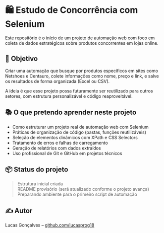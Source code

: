 # 🛍️ Estudo de Concorrência com Selenium

Este repositório é o início de um projeto de automação web com foco em coleta de dados estratégicos sobre produtos concorrentes em lojas online.

## 🎯 Objetivo

Criar uma automação que busque por produtos específicos em sites como Netshoes e Centauro, colete informações como nome, preço e link, e salve os resultados de forma organizada (Excel ou CSV).  

A ideia é que esse projeto possa futuramente ser reutilizado para outros setores, com estrutura personalizável e código reaproveitável.

## 📚 O que pretendo aprender neste projeto

- Como estruturar um projeto real de automação web com Selenium
- Práticas de organização de código (pastas, funções reutilizáveis)
- Seleção de elementos dinâmicos com XPath e CSS Selectors
- Tratamento de erros e falhas de carregamento
- Geração de relatórios com dados extraídos
- Uso profissional de Git e GitHub em projetos técnicos

## 📦 Status do projeto

> Estrutura inicial criada  
> README provisório (será atualizado conforme o projeto avança)  
> Preparando ambiente para o primeiro script de automação

## ✍️ Autor

Lucas Gonçalves – [github.com/lucasprog18](https://github.com/lucasprog18)
